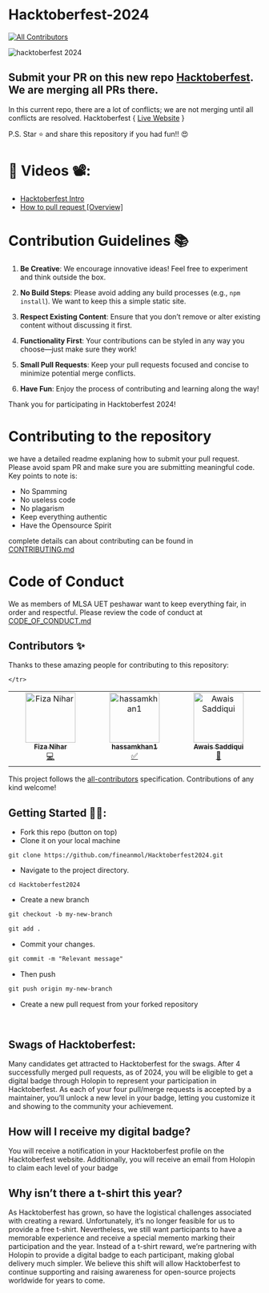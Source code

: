 # Hacktoberfest-2024
<!-- ALL-CONTRIBUTORS-BADGE:START - Do not remove or modify this section -->
[![All Contributors](https://img.shields.io/badge/all_contributors-2-orange.svg?style=flat-square)](#contributors-)
<!-- ALL-CONTRIBUTORS-BADGE:END -->
<img src="https://media.dev.to/cdn-cgi/image/width=1000,height=420,fit=cover,gravity=auto,format=auto/https%3A%2F%2Fdev-to-uploads.s3.amazonaws.com%2Fuploads%2Farticles%2F1jcb950lehsmovb2vkqd.png" alt="hacktoberfest 2024" />

## Submit your PR on this new repo [Hacktoberfest](https://github.com/MLSA-UETP/HacktoberFest-24). We are merging all PRs there.

In this current repo, there are a lot of conflicts; we are not merging until all conflicts are resolved. Hacktoberfest { [Live Website](https://github.com/MLSA-UETP/HacktoberFest-24) }

P.S. Star ⭐ and share this repository if you had fun!! 😍

# 📌 Videos 📽️:

- [Hacktoberfest Intro](https://www.youtube.com/watch?v=LpTXT54USjI)
- [How to pull request [Overview]](https://opensource.guide/how-to-contribute/)


# Contribution Guidelines 📚

1. **Be Creative**: We encourage innovative ideas! Feel free to experiment and think outside the box.
  
2. **No Build Steps**: Please avoid adding any build processes (e.g., `npm install`). We want to keep this a simple static site.

3. **Respect Existing Content**: Ensure that you don’t remove or alter existing content without discussing it first.

4. **Functionality First**: Your contributions can be styled in any way you choose—just make sure they work!

5. **Small Pull Requests**: Keep your pull requests focused and concise to minimize potential merge conflicts.

6. **Have Fun**: Enjoy the process of contributing and learning along the way!

Thank you for participating in Hacktoberfest 2024!
# Contributing to the repository
we have a detailed readme explaning how to submit your pull request. Please avoid spam PR and make sure you are submitting meaningful code. Key points to note is: 
- No Spamming
- No useless code
- No plagarism
- Keep everything authentic 
- Have the Opensource Spirit

complete details can about contributing can be found in [CONTRIBUTING.md](https://github.com/MLSA-UETP/Hacktoberfest-24/blob/main/CONTRIBUTING.md)

# Code of Conduct
We as members of MLSA UET peshawar want to keep everything fair, in order and respectful. Please review the code of conduct at [CODE_OF_CONDUCT.md](https://github.com/MLSA-UETP/Hacktoberfest-24/blob/main/CODE_OF_CONDUCT.md) 

## Contributors ✨

Thanks to these amazing people for contributing to this repository:

<!-- ALL-CONTRIBUTORS-LIST:START - Do not remove or modify this section -->
<!-- prettier-ignore-start -->
<!-- markdownlint-disable -->
<table>
  <tbody>
    <tr>
       <td align="center" valign="top" width="14.28%"><a href="https://github.com/niharfiza125"><img src="https://avatars.githubusercontent.com/u/176830976?v=4?s=100" width="100px;" alt="Fiza Nihar"/><br /><sub><b>Fiza Nihar</b></sub></a><br /><a href="https://github.com/MLSA-UETP/Hacktoberfest-24/commits?author=niharfiza125" title="Code">💻</a></td>
      <td align="center" valign="top" width="14.28%"><a href="https://github.com/hassamkhan1"><img src="https://avatars.githubusercontent.com/u/139095933?v=4?s=100" width="100px;" alt="hassamkhan1"/><br /><sub><b>hassamkhan1</b></sub></a><br /><a href="#tutorial-hassamkhan1" title="Tutorials">✅</a></td>
      <td align="center" valign="top" width="14.28%"><a href="https://www.upwork.com/freelancers/~011fe6ce84d3da23e7"><img src="https://avatars.githubusercontent.com/u/101595985?v=4?s=100" width="100px;" alt="Awais Saddiqui"/><br /><sub><b>Awais Saddiqui</b></sub></a><br /><a href="#ideas-awaissaddiqui" title="Ideas, Planning, & Feedback">🤔</a></td>

     

    </tr>
  </tbody>
</table>

<!-- markdownlint-restore -->
<!-- prettier-ignore-end -->

<!-- ALL-CONTRIBUTORS-LIST:END -->

This project follows the [all-contributors](https://github.com/all-contributors/all-contributors) specification. Contributions of any kind welcome!


## Getting Started 🤩🤗:

- Fork this repo (button on top)
- Clone it on your local machine

```terminal
git clone https://github.com/fineanmol/Hacktoberfest2024.git
```

- Navigate to the project directory.

```terminal
cd Hacktoberfest2024
```

- Create a new branch

```markdown
git checkout -b my-new-branch
```

<!--- - Add your name to `contributors/contributorsList.js`. -->

```markdown
git add .
```

- Commit your changes.

```markdown
git commit -m "Relevant message"
```

- Then push

```markdown
git push origin my-new-branch
```

- Create a new pull request from your forked repository

<br>


## Swags of Hacktoberfest:

Many candidates get attracted to Hacktoberfest for the swags. After 4 successfully merged pull requests, as of 2024, you will be eligible to get a digital badge through Holopin to represent your participation in Hacktoberfest. As each of your four pull/merge requests is accepted by a maintainer, you’ll unlock a new level in your badge, letting you customize it and showing to the community your achievement.

## How will I receive my digital badge?
You will receive a notification in your Hacktoberfest profile on the Hacktoberfest website. Additionally, you will receive an email from Holopin to claim each level of your badge

## Why isn’t there a t-shirt this year?
As Hacktoberfest has grown, so have the logistical challenges associated with creating a reward. Unfortunately, it’s no longer feasible for us to provide a free t-shirt. Nevertheless, we still want participants to have a memorable experience and receive a special memento marking their participation and the year. Instead of a t-shirt reward, we’re partnering with Holopin to provide a digital badge to each participant, making global delivery much simpler. We believe this shift will allow Hacktoberfest to continue supporting and raising awareness for open-source projects worldwide for years to come.

